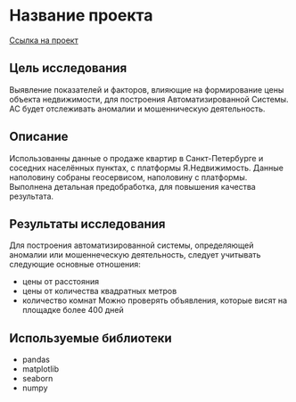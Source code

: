 # Название проекта
[Ссылка на проект](https://github.com/V-Volkow/portfolio_data_analyst/blob/main/%D0%9E%D0%B1%D1%8A%D1%8F%D0%B2%D0%BB%D0%B5%D0%BD%D0%B8%D1%8F%20%D0%BE%20%D0%BF%D1%80%D0%BE%D0%B4%D0%B0%D0%B6%D0%B5%20%D0%BA%D0%B2%D0%B0%D1%80%D1%82%D0%B8%D1%80/%D0%9E%D0%B1%D1%8A%D1%8F%D0%B2%D0%BB%D0%B5%D0%BD%D0%B8%D1%8F%20%D0%BE%20%D0%BF%D1%80%D0%BE%D0%B4%D0%B0%D0%B6%D0%B5%20%D0%BA%D0%B2%D0%B0%D1%80%D1%82%D0%B8%D1%80.ipynb)

## Цель исследования
Выявление показателей и факторов, влияющие на формирование цены объекта недвижимости, для построения Автоматизированной Системы. АС будет отслеживать аномалии и мошенническую деятельность.
## Описание
Использованны данные о продаже квартир в Санкт-Петербурге и соседних населённых пунктах, с платформы Я.Недвижимость.
Данные наполовину собраны геосервисом, наполовину с платформы. Выполнена детальная предобработка, для повышения качества результата.
## Результаты исследования
Для построения автоматизированной системы, определяющей аномалии или мошеннеческую деятельность, следует учитывать следующие основные отношения: 
- цены от расстояния
- цены от количества квадратных метров
- количество комнат
Можно проверять объявления, которые висят на площадке более 400 дней
## Используемые библиотеки
- pandas
- matplotlib
- seaborn
- numpy 
